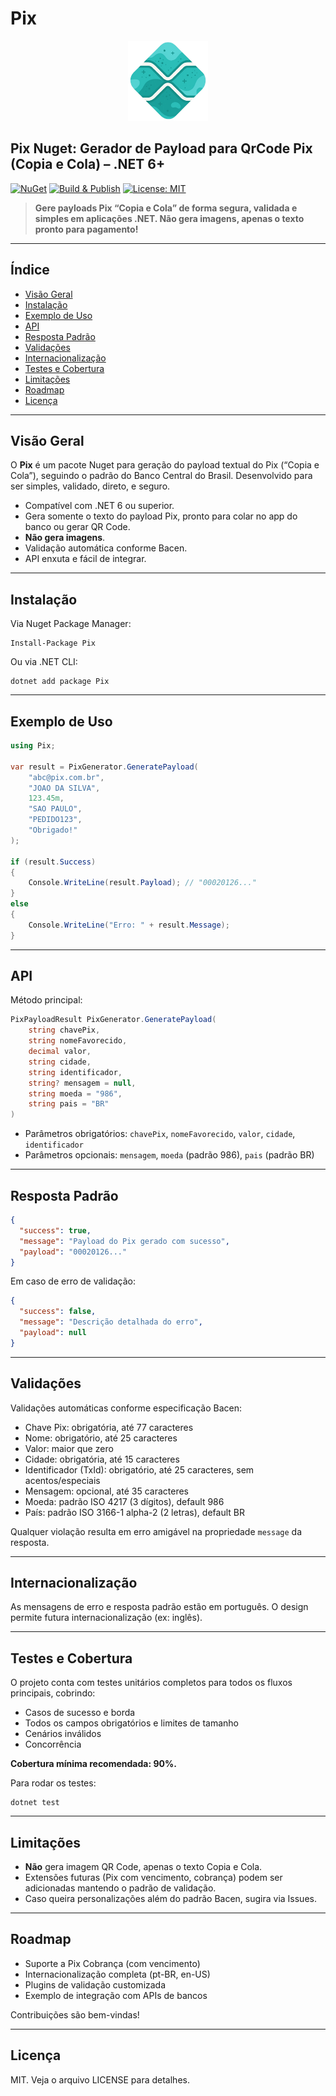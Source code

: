 # Pix

<p align="center">
  <img src="https://raw.githubusercontent.com/rkdcoder/pix/main/src/Pix/icon.png" width="128" alt="Pix logo" />
</p>

## Pix Nuget: Gerador de Payload para QrCode Pix (Copia e Cola) – .NET 6+

[![NuGet](https://img.shields.io/nuget/v/Rkd.Pix.svg)](https://www.nuget.org/packages/Rkd.Pix)
[![Build & Publish](https://github.com/rkdcoder/Pix/actions/workflows/main.yml/badge.svg)](https://github.com/rkdcoder/Pix/actions/workflows/main.yml)
[![License: MIT](https://img.shields.io/badge/License-MIT-blue.svg)](LICENSE)

> **Gere payloads Pix “Copia e Cola” de forma segura, validada e simples em aplicações .NET. Não gera imagens, apenas o texto pronto para pagamento!**

---

## Índice

- [Visão Geral](#visão-geral)
- [Instalação](#instalação)
- [Exemplo de Uso](#exemplo-de-uso)
- [API](#api)
- [Resposta Padrão](#resposta-padrão)
- [Validações](#validações)
- [Internacionalização](#internacionalização)
- [Testes e Cobertura](#testes-e-cobertura)
- [Limitações](#limitações)
- [Roadmap](#roadmap)
- [Licença](#licença)

---

## Visão Geral

O **Pix** é um pacote Nuget para geração do payload textual do Pix (“Copia e Cola”), seguindo o padrão do Banco Central do Brasil. Desenvolvido para ser simples, validado, direto, e seguro.

- Compatível com .NET 6 ou superior.
- Gera somente o texto do payload Pix, pronto para colar no app do banco ou gerar QR Code.
- **Não gera imagens**.
- Validação automática conforme Bacen.
- API enxuta e fácil de integrar.

---

## Instalação

Via Nuget Package Manager:

```
Install-Package Pix
```

Ou via .NET CLI:

```
dotnet add package Pix
```

---

## Exemplo de Uso

```csharp
using Pix;

var result = PixGenerator.GeneratePayload(
    "abc@pix.com.br",
    "JOAO DA SILVA",
    123.45m,
    "SAO PAULO",
    "PEDIDO123",
    "Obrigado!"
);

if (result.Success)
{
    Console.WriteLine(result.Payload); // "00020126..."
}
else
{
    Console.WriteLine("Erro: " + result.Message);
}
```

---

## API

Método principal:

```csharp
PixPayloadResult PixGenerator.GeneratePayload(
    string chavePix,
    string nomeFavorecido,
    decimal valor,
    string cidade,
    string identificador,
    string? mensagem = null,
    string moeda = "986",
    string pais = "BR"
)
```

- Parâmetros obrigatórios: `chavePix`, `nomeFavorecido`, `valor`, `cidade`, `identificador`
- Parâmetros opcionais: `mensagem`, `moeda` (padrão 986), `pais` (padrão BR)

---

## Resposta Padrão

```json
{
  "success": true,
  "message": "Payload do Pix gerado com sucesso",
  "payload": "00020126..."
}
```

Em caso de erro de validação:

```json
{
  "success": false,
  "message": "Descrição detalhada do erro",
  "payload": null
}
```

---

## Validações

Validações automáticas conforme especificação Bacen:

- Chave Pix: obrigatória, até 77 caracteres
- Nome: obrigatório, até 25 caracteres
- Valor: maior que zero
- Cidade: obrigatória, até 15 caracteres
- Identificador (TxId): obrigatório, até 25 caracteres, sem acentos/especiais
- Mensagem: opcional, até 35 caracteres
- Moeda: padrão ISO 4217 (3 dígitos), default 986
- País: padrão ISO 3166-1 alpha-2 (2 letras), default BR

Qualquer violação resulta em erro amigável na propriedade `message` da resposta.

---

## Internacionalização

As mensagens de erro e resposta padrão estão em português. O design permite futura internacionalização (ex: inglês).

---

## Testes e Cobertura

O projeto conta com testes unitários completos para todos os fluxos principais, cobrindo:

- Casos de sucesso e borda
- Todos os campos obrigatórios e limites de tamanho
- Cenários inválidos
- Concorrência

**Cobertura mínima recomendada: 90%.**

Para rodar os testes:

```
dotnet test
```

---

## Limitações

- **Não** gera imagem QR Code, apenas o texto Copia e Cola.
- Extensões futuras (Pix com vencimento, cobrança) podem ser adicionadas mantendo o padrão de validação.
- Caso queira personalizações além do padrão Bacen, sugira via Issues.

---

## Roadmap

- Suporte a Pix Cobrança (com vencimento)
- Internacionalização completa (pt-BR, en-US)
- Plugins de validação customizada
- Exemplo de integração com APIs de bancos

Contribuições são bem-vindas!

---

## Licença

MIT. Veja o arquivo LICENSE para detalhes.
